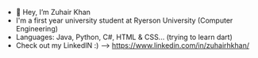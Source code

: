 - 👋 Hey, I’m Zuhair Khan
- I'm a first year university student at Ryerson University (Computer Engineering)
- Languages: Java, Python, C#, HTML & CSS... (trying to learn dart)
- Check out my LinkedIN :) --> https://www.linkedin.com/in/zuhairhkhan/
